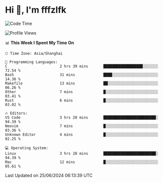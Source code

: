 # Hi 👋, I'm fffzlfk

<!--START_SECTION:waka-->
![Code Time](http://img.shields.io/badge/Code%20Time-706%20hrs%2055%20mins-blue)

![Profile Views](http://img.shields.io/badge/Profile%20Views-0-blue)

📊 **This Week I Spent My Time On** 

```text
🕑︎ Time Zone: Asia/Shanghai

💬 Programming Languages: 
C                        2 hrs 39 mins       ██████████████████░░░░░░░   72.54 % 
Bash                     31 mins             ████░░░░░░░░░░░░░░░░░░░░░   14.36 % 
Makefile                 13 mins             ██░░░░░░░░░░░░░░░░░░░░░░░   06.26 % 
Other                    7 mins              █░░░░░░░░░░░░░░░░░░░░░░░░   03.41 % 
Rust                     6 mins              █░░░░░░░░░░░░░░░░░░░░░░░░   03.02 % 

🔥 Editors: 
VS Code                  3 hrs 28 mins       ████████████████████████░   94.39 % 
Neovim                   7 mins              █░░░░░░░░░░░░░░░░░░░░░░░░   03.36 % 
Unknown Editor           4 mins              █░░░░░░░░░░░░░░░░░░░░░░░░   02.25 % 

💻 Operating System: 
Linux                    3 hrs 28 mins       ████████████████████████░   94.39 % 
Mac                      12 mins             █░░░░░░░░░░░░░░░░░░░░░░░░   05.61 % 
```


 Last Updated on 25/06/2024 06:13:39 UTC
<!--END_SECTION:waka-->
